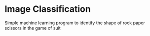# Image Classification

Simple machine learning program to identify the shape of rock paper scissors in the game of suit
